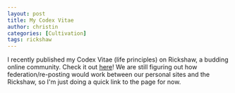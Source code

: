 ```yaml
---
layout: post
title: My Codex Vitae
author: christin
categories: [Cultivation]
tags: rickshaw
---
```


I recently published my Codex Vitae (life principles) on Rickshaw, a budding online community. Check it out [here](https://busterbenson.github.io/rickshaw/christin/codex)! We are still figuring out how federation/re-posting would work between our personal sites and the Rickshaw, so I'm just doing a quick link to the page for now.
